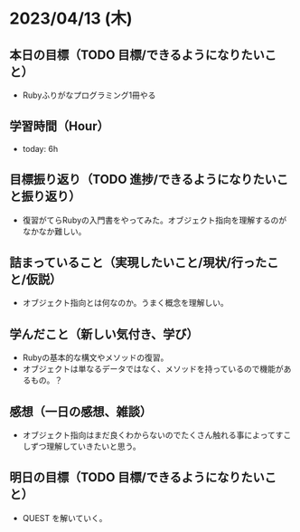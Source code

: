 # 2023/04/13 (木)

## 本日の目標（TODO 目標/できるようになりたいこと）

- Rubyふりがなプログラミング1冊やる

## 学習時間（Hour）

- today: 6h

## 目標振り返り（TODO 進捗/できるようになりたいこと振り返り）

- 復習がてらRubyの入門書をやってみた。オブジェクト指向を理解するのがなかなか難しい。

## 詰まっていること（実現したいこと/現状/行ったこと/仮説）

- オブジェクト指向とは何なのか。うまく概念を理解しい。

## 学んだこと（新しい気付き、学び）

- Rubyの基本的な構文やメソッドの復習。
- オブジェクトは単なるデータではなく、メソッドを持っているので機能があるもの。？

## 感想（一日の感想、雑談）

- オブジェクト指向はまだ良くわからないのでたくさん触れる事によってすこしずつ理解していきたいと思う。

## 明日の目標（TODO 目標/できるようになりたいこと）

- QUEST を解いていく。
